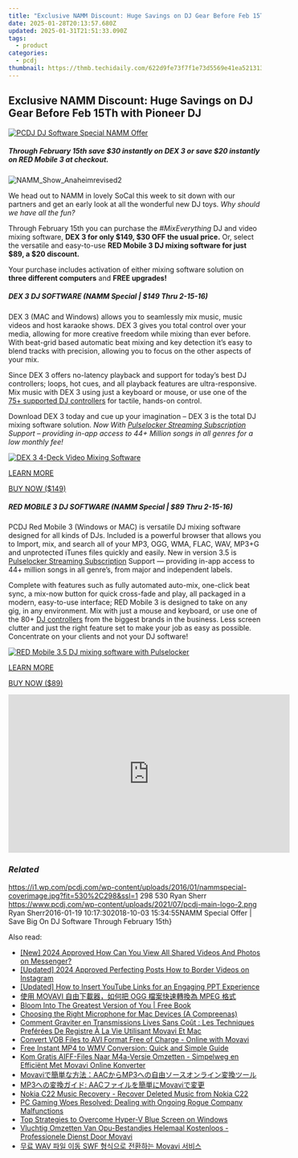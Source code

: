 ```yaml
---
title: "Exclusive NAMM Discount: Huge Savings on DJ Gear Before Feb 15Th with Pioneer DJ"
date: 2025-01-28T20:13:57.680Z
updated: 2025-01-31T21:51:33.090Z
tags:
  - product
categories:
  - pcdj
thumbnail: https://thmb.techidaily.com/622d9fe73f7f1e73d5569e41ea521313a670d1c14e23661bf478ad1eace74e43.jpg
---
```


## Exclusive NAMM Discount: Huge Savings on DJ Gear Before Feb 15Th with Pioneer DJ

[![PCDJ DJ Software Special NAMM Offer](https://i1.wp.com/pcdj.com/wp-content/uploads/2016/01/nammspecial-coverimage.jpg?resize=530%2C298&ssl=1)](https://i1.wp.com/pcdj.com/wp-content/uploads/2016/01/nammspecial-coverimage.jpg?fit=530%2C298&ssl=1 "NAMM Special offer for DJ software")

##### **Through February 15th save $30 instantly on DEX 3 or save $20 instantly on RED Mobile 3 at checkout.**

![](https://i0.wp.com/pcdj.com/wp-content/uploads/2016/01/NAMM_Show_Anaheimrevised2.jpg?fit=275%2C275&ssl=1 "NAMM_Show_Anaheimrevised2")

We head out to NAMM in lovely SoCal this week to sit down with our partners and get an early look at all the wonderful new DJ toys.   _Why should we have all the fun?_

Through February 15th you can purchase the _#MixEverything_ DJ and video mixing software, **DEX 3 for only $149, $30 OFF the usual price.** Or, select the versatile and easy-to-use **RED Mobile 3 DJ mixing software for just $89, a $20 discount.**

Your purchase includes activation of either mixing software solution on **three different computers** and **FREE upgrades!**

##### DEX 3 DJ SOFTWARE (NAMM Special | $149 Thru 2-15-16)

DEX 3 (MAC and Windows) allows you to seamlessly mix music, music videos and host karaoke shows. DEX 3 gives you total control over your media, allowing for more creative freedom while mixing than ever before. With beat-grid based automatic beat mixing and key detection it’s easy to blend tracks with precision, allowing you to focus on the other aspects of your mix.

Since DEX 3 offers no-latency playback and support for today’s best DJ controllers; loops, hot cues, and all playback features are ultra-responsive. Mix music with DEX 3 using just a keyboard or mouse, or use one of the [75+ supported DJ controllers](https://tools.techidaily.com/pcdj/products/) for tactile, hands-on control.

Download DEX 3 today and cue up your imagination – DEX 3 is the total DJ mixing software solution. _Now With [Pulselocker Streaming Subscription](https://tools.techidaily.com/pcdj/products/) Support – providing in-app access to 44+ Million songs in all genres for a low monthly fee!_ 

  
[![DEX 3 4-Deck Video Mixing Software](https://i1.wp.com/pcdj.com/wp-content/uploads/2015/11/dex35withvideo-new-banner.jpg?fit=300%2C169&ssl=1 "DEX 3 Video Mixing Software")](https://i1.wp.com/pcdj.com/wp-content/uploads/2015/11/dex35withvideo-new-banner.jpg?fit=772%2C434&ssl=1)
  
  
[LEARN MORE](https://tools.techidaily.com/pcdj/products/)

  
[BUY NOW ($149)](https://shop.pcdj.com/order/checkout.php?PRODS=4698824&QTY=1&CART=1&CARD=1&AFFILIATE=108875)

##### RED MOBILE 3 DJ SOFTWARE (NAMM Special | $89 Thru 2-15-16)

PCDJ Red Mobile 3 (Windows or MAC) is versatile DJ mixing software designed for all kinds of DJs. Included is a powerful browser that allows you to Import, mix, and search all of your MP3, OGG, WMA, FLAC, WAV, MP3+G and unprotected iTunes files quickly and easily. New in version 3.5 is [Pulselocker Streaming Subscription](https://tools.techidaily.com/pcdj/products/) Support — providing in-app access to 44+ million songs in all genre’s, from major and independent labels.

Complete with features such as fully automated auto-mix, one-click beat sync, a mix-now button for quick cross-fade and play, all packaged in a modern, easy-to-use interface; RED Mobile 3 is designed to take on any gig, in any environment. Mix with just a mouse and keyboard, or use one of the 80+ [DJ controllers](https://tools.techidaily.com/pcdj/products/) from the biggest brands in the business. Less screen clutter and just the right feature set to make your job as easy as possible. Concentrate on your clients and not your DJ software!

  
[![RED Mobile 3.5 DJ mixing software with Pulselocker](https://i2.wp.com/pcdj.com/wp-content/uploads/2015/11/redmobile3-screenshot.jpg?fit=300%2C169&ssl=1 "RED Mobile 3.5 Screen Shot")](https://i2.wp.com/pcdj.com/wp-content/uploads/2015/11/redmobile3-screenshot.jpg?fit=1030%2C579&ssl=1)
  
  
[LEARN MORE](https://tools.techidaily.com/pcdj/products/)

  
[BUY NOW ($89)](https://shop.pcdj.com/order/checkout.php?PRODS=4698827&QTY=1&CART=1&CARD=1&AFFILIATE=108875)

<!-- affiliate ads begin -->
<iframe width="560" height="315" src="https://www.youtube.com/embed/ASUEYpqSP5E?si=0KOZxrTVexTuUkRn" title="YouTube video player" frameborder="0" allow="accelerometer; autoplay; clipboard-write; encrypted-media; gyroscope; picture-in-picture; web-share" referrerpolicy="strict-origin-when-cross-origin" allowfullscreen></iframe>
<!-- affiliate ads end -->

### _Related_

https://i1.wp.com/pcdj.com/wp-content/uploads/2016/01/nammspecial-coverimage.jpg?fit=530%2C298&ssl=1 298 530 Ryan Sherr https://www.pcdj.com/wp-content/uploads/2021/07/pcdj-main-logo-2.png Ryan Sherr2016-01-19 10:17:302018-10-03 15:34:55NAMM Special Offer | Save Big On DJ Software Through February 15th}

<ins class="adsbygoogle"
     style="display:block"
     data-ad-format="autorelaxed"
     data-ad-client="ca-pub-7571918770474297"
     data-ad-slot="1223367746"></ins>

<ins class="adsbygoogle"
     style="display:block"
     data-ad-client="ca-pub-7571918770474297"
     data-ad-slot="8358498916"
     data-ad-format="auto"
     data-full-width-responsive="true"></ins>

<span class="atpl-alsoreadstyle">Also read:</span>
<div><ul>
<li><a href="https://facebook-videos.techidaily.com/new-2024-approved-how-can-you-view-all-shared-videos-and-photos-on-messenger/"><u>[New] 2024 Approved How Can You View All Shared Videos And Photos on Messenger?</u></a></li>
<li><a href="https://instagram-video-recordings.techidaily.com/updated-2024-approved-perfecting-posts-how-to-border-videos-on-instagram/"><u>[Updated] 2024 Approved Perfecting Posts How to Border Videos on Instagram</u></a></li>
<li><a href="https://youtube-blog.techidaily.com/ed-how-to-insert-youtube-links-for-an-engaging-ppt-experience/"><u>[Updated] How to Insert YouTube Links for an Engaging PPT Experience</u></a></li>
<li><a href="https://discover-able.techidaily.com/1726226131167-movavi-ogg-mpeg/"><u>使用 MOVAVI 自由下載器，如何把 OGG 檔案快速轉換為 MPEG 格式</u></a></li>
<li><a href="https://novels-ebooks.techidaily.com/211323387-9798822946255-bloom-into-the-greatest-version-of-you/"><u>Bloom Into The Greatest Version of You | Free Book</u></a></li>
<li><a href="https://video-screen-grab.techidaily.com/choosing-the-right-microphone-for-mac-devices-a-compreenas/"><u>Choosing the Right Microphone for Mac Devices (A Compreenas)</u></a></li>
<li><a href="https://discover-able.techidaily.com/comment-graviter-en-transmissions-lives-sans-cout-les-techniques-preferees-de-registre-a-la-vie-utilisant-movavi-et-mac/"><u>Comment Graviter en Transmissions Lives Sans Coût : Les Techniques Preférées De Registre À La Vie Utilisant Movavi Et Mac</u></a></li>
<li><a href="https://discover-able.techidaily.com/convert-vob-files-to-avi-format-free-of-charge-online-with-movavi/"><u>Convert VOB Files to AVI Format Free of Charge - Online with Movavi</u></a></li>
<li><a href="https://solve-outstanding.techidaily.com/free-instant-mp4-to-wmv-conversion-quick-and-simple-guide/"><u>Free Instant MP4 to WMV Conversion: Quick and Simple Guide</u></a></li>
<li><a href="https://discover-able.techidaily.com/kom-gratis-aiff-files-naar-m4a-versie-omzetten-simpelweg-en-efficient-met-movavi-online-konverter/"><u>Kom Gratis AIFF-Files Naar M4a-Versie Omzetten - Simpelweg en Efficiënt Met Movavi Online Konverter</u></a></li>
<li><a href="https://discover-able.techidaily.com/1726225620059-movaviaacmp3/"><u>Movaviで簡単な方法：AACからMP3への自由ソースオンライン変換ツール</u></a></li>
<li><a href="https://discover-able.techidaily.com/mp3-aacmovavi/"><u>MP3への変換ガイド: AACファイルを簡単にMovaviで変更</u></a></li>
<li><a href="https://review-topics.techidaily.com/nokia-c22-music-recovery-recover-deleted-music-from-nokia-c22-by-fonelab-android-recover-music/"><u>Nokia C22 Music Recovery - Recover Deleted Music from Nokia C22</u></a></li>
<li><a href="https://win-able.techidaily.com/pc-gaming-woes-resolved-dealing-with-ongoing-rogue-company-malfunctions/"><u>PC Gaming Woes Resolved: Dealing with Ongoing Rogue Company Malfunctions</u></a></li>
<li><a href="https://win11.techidaily.com/top-strategies-to-overcome-hyper-v-blue-screen-on-windows/"><u>Top Strategies to Overcome Hyper-V Blue Screen on Windows</u></a></li>
<li><a href="https://discover-able.techidaily.com/vluchtig-omzetten-van-opu-bestandjes-helemaal-kostenloos-professionele-dienst-door-movavi/"><u>Vluchtig Omzetten Van Opu-Bestandjes Helemaal Kostenloos - Professionele Dienst Door Movavi</u></a></li>
<li><a href="https://discover-able.techidaily.com/wav-swf-movavi/"><u>무료 WAV 파일 이동 SWF 형식으로 전환하는 Movavi 서비스</u></a></li>
</ul></div>

